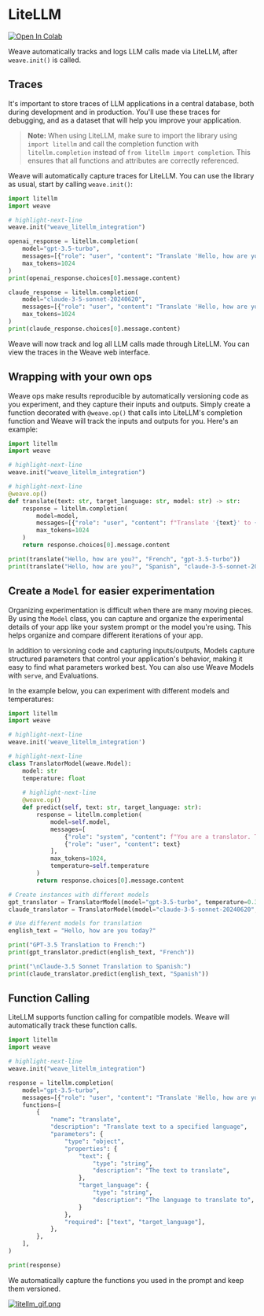 # LiteLLM

<a target="_blank" href="https://colab.research.google.com/github/wandb/examples/blob/master/weave/docs/quickstart_litellm.ipynb">
  <img src="https://colab.research.google.com/assets/colab-badge.svg" alt="Open In Colab"/>
</a>

Weave automatically tracks and logs LLM calls made via LiteLLM, after `weave.init()` is called.

## Traces

It's important to store traces of LLM applications in a central database, both during development and in production. You'll use these traces for debugging, and as a dataset that will help you improve your application.

> **Note:** When using LiteLLM, make sure to import the library using `import litellm` and call the completion function with `litellm.completion` instead of `from litellm import completion`. This ensures that all functions and attributes are correctly referenced.

Weave will automatically capture traces for LiteLLM. You can use the library as usual, start by calling `weave.init()`:

```python
import litellm
import weave

# highlight-next-line
weave.init("weave_litellm_integration")

openai_response = litellm.completion(
    model="gpt-3.5-turbo", 
    messages=[{"role": "user", "content": "Translate 'Hello, how are you?' to French"}],
    max_tokens=1024
)
print(openai_response.choices[0].message.content)

claude_response = litellm.completion(
    model="claude-3-5-sonnet-20240620", 
    messages=[{"role": "user", "content": "Translate 'Hello, how are you?' to French"}],
    max_tokens=1024
)
print(claude_response.choices[0].message.content)
```

Weave will now track and log all LLM calls made through LiteLLM. You can view the traces in the Weave web interface.

## Wrapping with your own ops

Weave ops make results reproducible by automatically versioning code as you experiment, and they capture their inputs and outputs. Simply create a function decorated with `@weave.op()` that calls into LiteLLM's completion function and Weave will track the inputs and outputs for you. Here's an example:

```python
import litellm
import weave

# highlight-next-line
weave.init("weave_litellm_integration")

# highlight-next-line
@weave.op()
def translate(text: str, target_language: str, model: str) -> str:
    response = litellm.completion(
        model=model,
        messages=[{"role": "user", "content": f"Translate '{text}' to {target_language}"}],
        max_tokens=1024
    )
    return response.choices[0].message.content

print(translate("Hello, how are you?", "French", "gpt-3.5-turbo"))
print(translate("Hello, how are you?", "Spanish", "claude-3-5-sonnet-20240620"))
```

## Create a `Model` for easier experimentation

Organizing experimentation is difficult when there are many moving pieces. By using the `Model` class, you can capture and organize the experimental details of your app like your system prompt or the model you're using. This helps organize and compare different iterations of your app.

In addition to versioning code and capturing inputs/outputs, Models capture structured parameters that control your application's behavior, making it easy to find what parameters worked best. You can also use Weave Models with `serve`, and Evaluations.

In the example below, you can experiment with different models and temperatures:

```python
import litellm
import weave

# highlight-next-line
weave.init('weave_litellm_integration')

# highlight-next-line
class TranslatorModel(weave.Model):
    model: str
    temperature: float
  
    # highlight-next-line
    @weave.op()
    def predict(self, text: str, target_language: str):
        response = litellm.completion(
            model=self.model,
            messages=[
                {"role": "system", "content": f"You are a translator. Translate the given text to {target_language}."},
                {"role": "user", "content": text}
            ],
            max_tokens=1024,
            temperature=self.temperature
        )
        return response.choices[0].message.content

# Create instances with different models
gpt_translator = TranslatorModel(model="gpt-3.5-turbo", temperature=0.3)
claude_translator = TranslatorModel(model="claude-3-5-sonnet-20240620", temperature=0.1)

# Use different models for translation
english_text = "Hello, how are you today?"

print("GPT-3.5 Translation to French:")
print(gpt_translator.predict(english_text, "French"))

print("\nClaude-3.5 Sonnet Translation to Spanish:")
print(claude_translator.predict(english_text, "Spanish"))
```

## Function Calling

LiteLLM supports function calling for compatible models. Weave will automatically track these function calls.

```python
import litellm
import weave

# highlight-next-line
weave.init("weave_litellm_integration")

response = litellm.completion(
    model="gpt-3.5-turbo",
    messages=[{"role": "user", "content": "Translate 'Hello, how are you?' to French"}],
    functions=[
        {
            "name": "translate",
            "description": "Translate text to a specified language",
            "parameters": {
                "type": "object",
                "properties": {
                    "text": {
                        "type": "string",
                        "description": "The text to translate",
                    },
                    "target_language": {
                        "type": "string",
                        "description": "The language to translate to",
                    }
                },
                "required": ["text", "target_language"],
            },
        },
    ],
)

print(response)
```

We automatically capture the functions you used in the prompt and keep them versioned.

[![litellm_gif.png](imgs/litellm_gif.gif)](https://wandb.ai/a-sh0ts/weave_litellm_integration/weave/calls)
